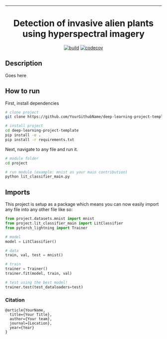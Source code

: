 
---

<div align="center">    
 
# Detection of invasive alien plants using hyperspectral imagery    
[![build](https://github.com/GMoncrieff/hyper-iap/actions/workflows/ci-testing.yml/badge.svg)](https://github.com/GMoncrieff/hyper-iap/actions/workflows/ci-testing.yml)
[![codecov](https://codecov.io/gh/GMoncrieff/hyper-iap/branch/main/graph/badge.svg?token=AJQEB1CXPZ)](https://codecov.io/gh/GMoncrieff/hyper-iap)
</div>
 
## Description   
Goes here 

## How to run   
First, install dependencies   
```bash
# clone project   
git clone https://github.com/YourGithubName/deep-learning-project-template

# install project   
cd deep-learning-project-template 
pip install -e .   
pip install -r requirements.txt
 ```   
 Next, navigate to any file and run it.   
 ```bash
# module folder
cd project

# run module (example: mnist as your main contribution)   
python lit_classifier_main.py    
```

## Imports
This project is setup as a package which means you can now easily import any file into any other file like so:
```python
from project.datasets.mnist import mnist
from project.lit_classifier_main import LitClassifier
from pytorch_lightning import Trainer

# model
model = LitClassifier()

# data
train, val, test = mnist()

# train
trainer = Trainer()
trainer.fit(model, train, val)

# test using the best model!
trainer.test(test_dataloaders=test)
```

### Citation   
```
@article{YourName,
  title={Your Title},
  author={Your team},
  journal={Location},
  year={Year}
}
```   
